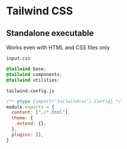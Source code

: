 # Tailwind CSS

## Standalone executable

Works even with HTML and CSS files only

```input.css```

```css
@tailwind base;
@tailwind components;
@tailwind utilities;
```

```tailwind.config.js```

```javascript
/** @type {import('tailwindcss').Config} */
module.exports = {
  content: ["./*.html"],
  theme: {
    extend: {},
  },
  plugins: [],
}
```




